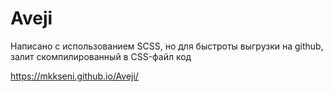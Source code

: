 # Aveji
Написано с использованием SCSS, но для быстроты выгрузки на github, залит скомпилированный в CSS-файл код

https://mkkseni.github.io/Aveji/
